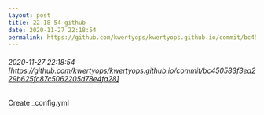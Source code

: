 ```yaml
---
layout: post
title: 22-18-54-github
date: 2020-11-27 22:18:54
permalink: https://github.com/kwertyops/kwertyops.github.io/commit/bc450583f3ea229b625fc87c5062205d78e4fa28
---
```


###### 2020-11-27 22:18:54 [https://github.com/kwertyops/kwertyops.github.io/commit/bc450583f3ea229b625fc87c5062205d78e4fa28]
Create _config.yml
